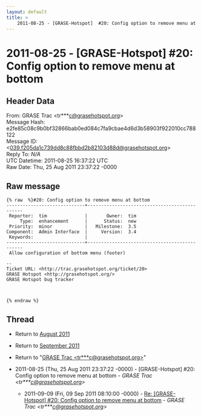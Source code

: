 ```yaml
---
layout: default
title: >
    2011-08-25 - [GRASE-Hotspot]  #20: Config option to remove menu at bottom
---
```


# 2011-08-25 - [GRASE-Hotspot]  #20: Config option to remove menu at bottom

## Header Data

From: GRASE Trac \<tr***c@grasehotspot.org\><br>
Message Hash: e2fe85c08c9b0bf32866bab0ed084c7fa9cbae4d6d3b58903f922010cc788122<br>
Message ID: \<039.f205da1c739dd8c88fbbd2b82103d88d@grasehotspot.org\><br>
Reply To: _N/A_<br>
UTC Datetime: 2011-08-25 16:37:22 UTC<br>
Raw Date: Thu, 25 Aug 2011 23:37:22 -0000<br>

## Raw message

```
{% raw  %}#20: Config option to remove menu at bottom
-----------------------------+----------------------------------------------
 Reporter:  tim              |       Owner:  tim
     Type:  enhancement      |      Status:  new
 Priority:  minor            |   Milestone:  3.5
Component:  Admin Interface  |     Version:  3.4
 Keywords:                   |  
-----------------------------+----------------------------------------------
 Allow configuration of bottom menu (footer)

-- 
Ticket URL: <http://trac.grasehotspot.org/ticket/20>
GRASE Hotspot <http://grasehotspot.org/>
GRASE Hotspot bug tracker



{% endraw %}
```

## Thread

+ Return to [August 2011](/archive/2011/08)
+ Return to [September 2011](/archive/2011/09)

+ Return to "[GRASE Trac <tr***c<span>@</span>grasehotspot.org>](/authors/tr___c_at_grasehotspot_org)"

+ 2011-08-25 (Thu, 25 Aug 2011 23:37:22 -0000) - [GRASE-Hotspot]  #20: Config option to remove menu at bottom - _GRASE Trac \<tr***c@grasehotspot.org\>_
  + 2011-09-09 (Fri, 09 Sep 2011 08:10:00 -0000) - [Re: [GRASE-Hotspot] #20: Config option to remove menu at bottom](/archive/2011/09/a5819bd5567e0d00a544779cf15a816559ce7439afbbcfb4b2a0849869c6b26c) - _GRASE Trac \<tr***c@grasehotspot.org\>_

